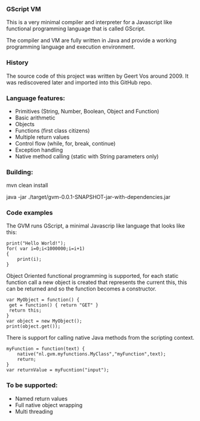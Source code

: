 ### GScript VM ###

This is a very minimal compiler and interpreter for a Javascript like functional programming language that is called GScript. 

The compiler and VM are fully written in Java and provide a working programming language and execution environment.

### History ###
The source code of this project was written by Geert Vos around 2009. It was rediscovered later and imported into this GitHub repo.  

### Language features: ###

* Primitives (String, Number, Boolean, Object and Function)
* Basic arithmetic
* Objects
* Functions (first class citizens)
* Multiple return values
* Control flow (while, for, break, continue)
* Exception handling
* Native method calling (static with String parameters only)

### Building: ###

mvn clean install

java -jar ./target/gvm-0.0.1-SNAPSHOT-jar-with-dependencies.jar <file>

### Code examples ###
The GVM runs GScript, a minimal Javascrip like language that looks like this:

```
print("Hello World!");
for( var i=0;i<1000000;i=i+1)
{
	print(i);
}
```

Object Oriented functional programming is supported, for each static function call a new object is created that represents the current this, this can be returned and so the function becomes a constructor.
```
var MyObject = function() {
 get = function() { return "GET" }
 return this;
}
var object = new MyObject();
print(object.get());
```

There is support for calling native Java methods from the scripting context.
```
myFunction = function(text) {
	native("nl.gvm.myfunctions.MyClass","myFunction",text);
	return;
}
var returnValue = myFucntion("input");
```

### To be supported: ###
* Named return values
* Full native object wrapping
* Multi threading

